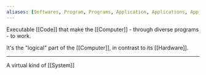 ```yaml
---
aliases: [Softwares, Program, Programs, Application, Applications, App, Apps]
---
```


Executable [[Code]] that make the [[Computer]] - through diverse programs - to work.

It's the "logical" part of the [[Computer]], in contrast to its [[Hardware]].

---

A virtual kind of [[System]] 